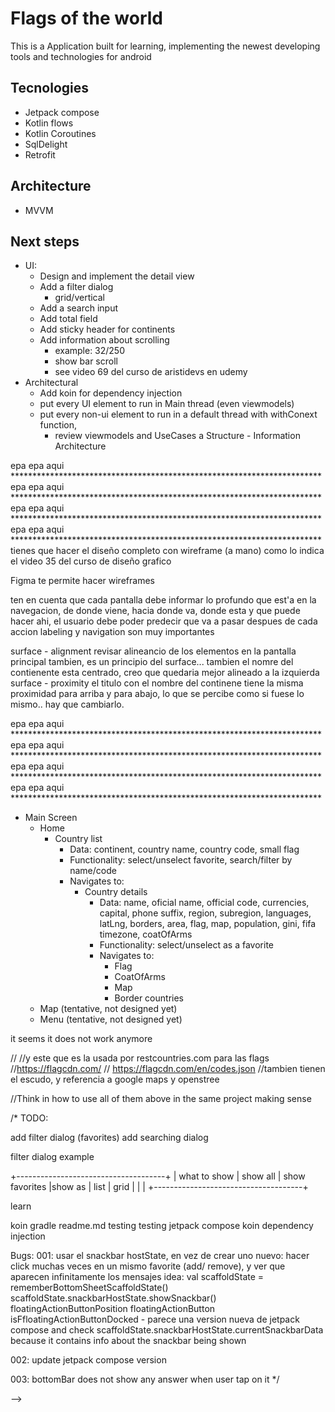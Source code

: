 # Flags of the world

This is a Application built for learning, implementing the newest developing tools and technologies
for android

## Tecnologies
* Jetpack compose
* Kotlin flows
* Kotlin Coroutines
* SqlDelight
* Retrofit
  
## Architecture
* MVVM 

## Next steps
* UI:
  * Design and implement the detail view
  * Add a filter dialog
    * grid/vertical
  * Add a search input
  * Add total field
  * Add sticky header for continents
  * Add information about scrolling
    * example: 32/250
    * show bar scroll
    * see video 69 del curso de aristidevs en udemy
* Architectural
  * Add koin for dependency injection
  * put every UI element to run in Main thread (even viewmodels)
  * put every non-ui element to run in a default thread with withConext function,
    * review viewmodels and UseCases
a
Structure - Information Architecture


epa epa aqui ***********************************************************************
epa epa aqui ***********************************************************************
epa epa aqui ***********************************************************************
epa epa aqui ***********************************************************************
  tienes que hacer el diseño completo con wireframe (a mano) como lo indica el video 
35 del curso de diseño grafico

Figma te permite hacer wireframes

ten en cuenta que cada pantalla debe informar lo profundo que est'a en la navegacion, de donde viene,
hacia donde va, donde esta y que puede hacer ahi,
el usuario debe poder predecir que va a pasar despues de cada accion
labeling y navigation son muy importantes

surface - alignment
  revisar alineancio de los elementos en la pantalla principal tambien, es un principio del surface...
  tambien el nomre del contienente esta centrado, creo que quedaria mejor alineado a la izquierda
surface - proximity
  el titulo con el nombre del continene tiene la misma proximidad para arriba y para abajo, lo que
  se percibe como si fuese lo mismo.. hay que cambiarlo.


epa epa aqui ***********************************************************************
epa epa aqui ***********************************************************************
epa epa aqui ***********************************************************************
epa epa aqui ***********************************************************************



* Main Screen
  * Home
    * Country list
      * Data: continent, country name, country code, small flag
      * Functionality: select/unselect favorite, search/filter by name/code
      * Navigates to:
        * Country details
          * Data: name, oficial name, official code, currencies, capital, phone suffix,
            region, subregion, languages, latLng, borders, area, flag, map, population, gini, fifa
            timezone, coatOfArms
          * Functionality: select/unselect as a favorite
          * Navigates to:
              * Flag
              * CoatOfArms
              * Map
              * Border countries
  * Map (tentative, not designed yet)
  * Menu (tentative, not designed yet)


<!-- 
//decidido.. a usar dos
//info about countries: https://restcountries.com/

// TODO: implement this to check the internet connection
// val Context.isConnected: Boolean
//    get() {
//        return (getSystemService(Context.CONNECTIVITY_SERVICE) as ConnectivityManager)
//            .activeNetworkInfo?.isConnected == true
//    }
//  MUCH BETTER WOULD BE TO APPLY THIS:
//      https://developer.android.com/training/monitoring-device-state/connectivity-status-type
//TODO:
//agregar un todo que es un test para cuando tenga que manejar cosas de tiempo
//por ejemplo, cuando guarde la lista de paises en cache, la debo actuaizar en
//memoria solo si pasaron tres horas, de lo contrario utilizo el cache,
//y eso es un test para probar cosas del tiempo que aprendi en el curso de
//udemy de paypal


// TODO: try with mutation tests, and review the coverage percentage
//2. para las banderas (hay dos)
//esta que encontre
////country flags: https://countryflagsapi.com/   --> it seems it does not work anymore
//
//y este que es la usada por restcountries.com para las flags
//https://flagcdn.com/
// https://flagcdn.com/en/codes.json
//tambien tienen el escudo, y referencia a google maps y openstree

//Think in how to use all of them above in the same project making sense



/* TODO:

add filter dialog (favorites)
add searching dialog

filter dialog example

+-------------------------------------+
| what to show
|    show all
|    show favorites
|show as
|    list
|    grid
|
|
|
+-------------------------------------+



learn

koin
gradle
readme.md
testing
testing jetpack compose
koin dependency injection


Bugs:
001: usar el snackbar hostState, en vez de crear uno nuevo:
hacer click muchas veces en un mismo favorite (add/ remove), y ver que aparecen infinitamente los mensajes
idea:
    val scaffoldState = rememberBottomSheetScaffoldState()
    scaffoldState.snackbarHostState.showSnackbar()
  floatingActionButtonPosition
  floatingActionButton
  isFfloatingActionButtonDocked - parece una version nueva de jetpack compose
  and check scaffoldState.snackbarHostState.currentSnackbarData because it contains info about the snackbar being shown

002: update jetpack compose version

003: bottomBar does not show any answer when user tap on it
*/

-->